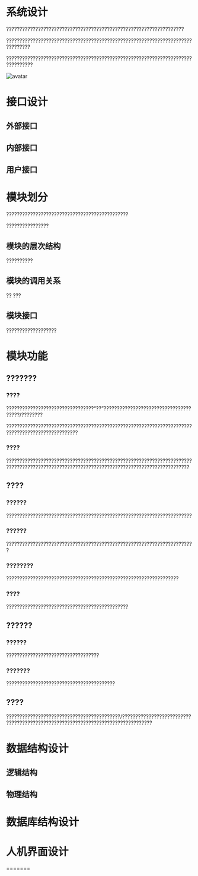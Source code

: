 # 系统设计

???????????????????????????????????????????????????????????????????

???????????????????????????????????????????????????????????????????????????????

????????????????????????????????????????????????????????????????????????????????

![avatar](http://i1.bvimg.com/661398/8e022b13ba0a7d3a.png)


# 接口设计

## 外部接口

## 内部接口

## 用户接口

# 模块划分

??????????????????????????????????????????????

????????????????
## 模块的层次结构
??????????
## 模块的调用关系
?? ???
## 模块接口
???????????????????
# 模块功能

## ???????

### ????

?????????????????????????????????“??”??????????????????????????????????????/????????

?????????????????????????????????????????????????????????????????????????????????????????????????

### ????

???????????????????????????????????????????????????????????????????????????????????????????????????????????????????????????????????????????

## ????

### ??????

??????????????????????????????????????????????????????????????????????

### ??????

???????????????????????????????????????????????????????????????????????

### ????????

?????????????????????????????????????????????????????????????????

### ????

??????????????????????????????????????????????

## ??????

### ??????

???????????????????????????????????

### ???????

?????????????????????????????????????????

## ????

???????????????????????????????????????????/?????????????????????????????????????????????????????????????????????????????????

# 数据结构设计

## 逻辑结构

## 物理结构

# 数据库结构设计

# 人机界面设计
=======
